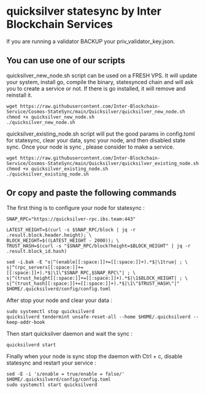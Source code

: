 # quicksilver statesync by Inter Blockchain Services

If you are running a validator BACKUP your priv_validator_key.json.

## You can use one of our scripts

quicksilver_new_node.sh script can be used on a FRESH VPS. It will update your system, install go, compile the binary, statesynced chain and will ask you to create a service or not. If there is go installed, it will remove and reinstall it.

```
wget https://raw.githubusercontent.com/Inter-Blockchain-Service/Cosmos-StateSync/main/Quicksilver/quicksilver_new_node.sh
chmod +x quicksilver_new_node.sh
./quicksilver_new_node.sh
```

quicksilver_existing_node.sh script will put the good params in config.toml for statesync, clear your data, sync your node, and then disabled state sync. Once your node is sync , please consider to make a service.

```
wget https://raw.githubusercontent.com/Inter-Blockchain-Service/Cosmos-StateSync/main/Quicksilver/quicksilver_existing_node.sh
chmod +x quicksilver_existing_node.sh
./quicksilver_existing_node.sh
```

## Or copy and paste the following commands

The first thing is to configure your node for statesync :

```
SNAP_RPC="https://quicksilver-rpc.ibs.team:443"

LATEST_HEIGHT=$(curl -s $SNAP_RPC/block | jq -r .result.block.header.height); \
BLOCK_HEIGHT=$((LATEST_HEIGHT - 2000)); \
TRUST_HASH=$(curl -s "$SNAP_RPC/block?height=$BLOCK_HEIGHT" | jq -r .result.block_id.hash)

sed -i.bak -E "s|^(enable[[:space:]]+=[[:space:]]+).*$|\1true| ; \
s|^(rpc_servers[[:space:]]+=[[:space:]]+).*$|\1\"$SNAP_RPC,$SNAP_RPC\"| ; \
s|^(trust_height[[:space:]]+=[[:space:]]+).*$|\1$BLOCK_HEIGHT| ; \
s|^(trust_hash[[:space:]]+=[[:space:]]+).*$|\1\"$TRUST_HASH\"|" $HOME/.quicksilverd/config/config.toml
```

After stop your node and clear your data :

```
sudo systemctl stop quicksilverd
quicksilverd tendermint unsafe-reset-all --home $HOME/.quicksilverd --keep-addr-book
```

Then start quicksilver daemon and wait the sync :

```
quicksilverd start
```

Finally when your node is sync stop the daemon with Ctrl + c, disable statesync and restart your service :

```
sed -E -i 's/enable = true/enable = false/' $HOME/.quicksilverd/config/config.toml
sudo systemctl start quicksilverd
```
